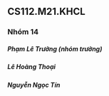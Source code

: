 ## CS112.M21.KHCL
### Nhóm 14
##### Phạm Lê Trưởng (nhóm trưởng)
##### Lê Hoàng Thoại
##### Nguyễn Ngọc Tín

